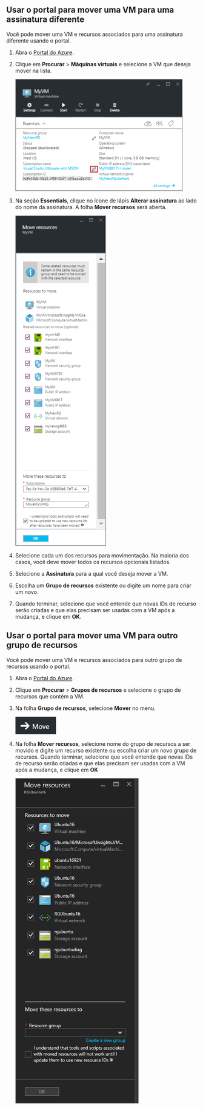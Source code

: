 

## Usar o portal para mover uma VM para uma assinatura diferente

Você pode mover uma VM e recursos associados para uma assinatura diferente usando o portal.

1. Abra o [Portal do Azure](https://portal.azure.com).
2. Clique em **Procurar** > **Máquinas virtuais** e selecione a VM que deseja mover na lista.
	
	![Captura de tela da seção Essentials na qual você clica no ícone de lápis para abrir a folha Mover recursos.](./media/virtual-machines-common-move-vm/move-button.png)
	
3. Na seção **Essentials**, clique no ícone de lápis **Alterar assinatura** ao lado do nome da assinatura. A folha **Mover recursos** será aberta.
	
	![Captura de tela da folha Mover recursos.](./media/virtual-machines-common-move-vm/move.png)
	
4. Selecione cada um dos recursos para movimentação. Na maioria dos casos, você deve mover todos os recursos opcionais listados.
5. Selecione a **Assinatura** para a qual você deseja mover a VM.
6. Escolha um **Grupo de recursos** existente ou digite um nome para criar um novo.
7. Quando terminar, selecione que você entende que novas IDs de recurso serão criadas e que elas precisam ser usadas com a VM após a mudança, e clique em **OK**.

## Usar o portal para mover uma VM para outro grupo de recursos

Você pode mover uma VM e recursos associados para outro grupo de recursos usando o portal.

1. Abra o [Portal do Azure](https://portal.azure.com).
2. Clique em **Procurar** > **Grupos de recursos** e selecione o grupo de recursos que contém a VM.
3. Na folha **Grupo de recursos**, selecione **Mover** no menu.
	
	![Captura de tela do botão Mover no menu Grupos de recursos.](./media/virtual-machines-common-move-vm/move-rg.png)
	
3. Na folha **Mover recursos**, selecione nome do grupo de recursos a ser movido e digite um recurso existente ou escolha criar um novo grupo de recursos. Quando terminar, selecione que você entende que novas IDs de recurso serão criadas e que elas precisam ser usadas com a VM após a mudança, e clique em **OK**
	
	![Captura de tela da folha Mover recursos.](./media/virtual-machines-common-move-vm/move-rg-list.png)

<!---HONumber=AcomDC_0810_2016-->